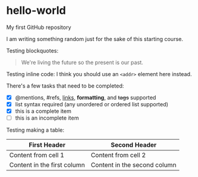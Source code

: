 # hello-world
My first GitHub repository

I am writing something random just for the sake of this starting course.

Testing blockquotes:

> We're living the future so
> the present is our past.

Testing inline code:
I think you should use an
`<addr>` element here instead.

There's a few tasks that need to be completed:
- [x] @mentions, #refs, [links](), **formatting**, and <del>tags</del> supported
- [x] list syntax required (any unordered or ordered list supported)
- [x] this is a complete item
- [ ] this is an incomplete item

Testing making a table:

First Header | Second Header
------------ | -------------
Content from cell 1 | Content from cell 2
Content in the first column | Content in the second column

